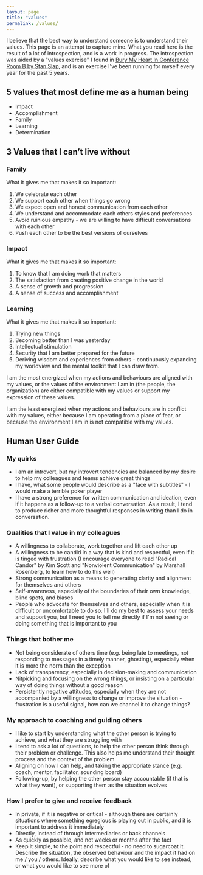 ```yaml
---
layout: page
title: "Values"
permalink: /values/
---
```


I believe that the best way to understand someone is to understand their values. This page is an attempt to capture mine. What you read here is the result of a lot of introspection, and is a work in progress. The introspection was aided by a "values exercise" I found in [Bury My Heart In Conference Room B by Stan Slap](https://www.penguinrandomhouse.com/books/306470/bury-my-heart-at-conference-room-b-by-stan-slap/), and is an exercise I've been running for myself every year for the past 5 years.

## 5 values that most define me as a human being

- Impact
- Accomplishment
- Family
- Learning
- Determination

## 3 Values that I can’t live without

### Family

What it gives me that makes it so important:

1. We celebrate each other
2. We support each other when things go wrong
3. We expect open and honest communication from each other
4. We understand and accommodate each others styles and preferences
5. Avoid ruinious empathy - we are willing to have difficult conversations with each other
6. Push each other to be the best versions of ourselves

### Impact

What it gives me that makes it so important:

1. To know that I am doing work that matters
2. The satisfaction from creating positive change in the world
3. A sense of growth and progression
4. A sense of success and accomplishment

### Learning

What it gives me that makes it so important:

1. Trying new things
2. Becoming better than I was yesterday
3. Intellectual stimulation
4. Security that I am better prepared for the future
5. Deriving wisdom and experiences from others - continuously expanding my worldview and the mental toolkit that I can draw from.

I am the most energized when my actions and behaviours are aligned with my values, or the values of the environment I am in (the people, the organization) are either compatible with my values or support my expression of these values.

I am the least energized when my actions and behaviours are in conflict with my values, either because I am operating from a place of fear, or because the environment I am in is not compatible with my values.

## Human User Guide

### My quirks
- I am an introvert, but my introvert tendencies are balanced by my desire to help my colleagues and teams achieve great things
- I have, what some people would describe as a "face with subtitles" - I would make a terrible poker player
- I have a strong preference for written communication and ideation, even if it happens as a follow-up to a verbal conversation. As a result, I tend to produce richer and more thoughtful responses in writing than I do in conversation.

### Qualities that I value in my colleagues
- A willingness to collaborate, work together and lift each other up
- A willingness to be candid in a way that is kind and respectful, even if it is tinged with frustration (I encourage everyone to read "Radical Candor" by Kim Scott and "Nonviolent Communication" by Marshall Rosenberg, to learn how to do this well)
- Strong communication as a means to generating clarity and alignment for themselves and others
- Self-awareness, especially of the boundaries of their own knowledge, blind spots, and biases
- People who advocate for themselves and others, especially when it is difficult or uncomfortable to do so. I'll do my best to assess your needs and support you, but I need you to tell me directly if I'm not seeing or doing something that is important to you

### Things that bother me
- Not being considerate of others time (e.g. being late to meetings, not responding to messages in a timely manner, ghosting), especially when it is more the norm than the exception
- Lack of transparency, especially in decision-making and communication
- Nitpicking and focusing on the wrong things, or insisting on a particular way of doing things without a good reason
- Persistently negative attitudes, especially when they are not accompanied by a willingness to change or improve the situation - frustration is a useful signal, how can we channel it to change things?

### My approach to coaching and guiding others
- I like to start by understanding what the other person is trying to achieve, and what they are struggling with
- I tend to ask a lot of questions, to help the other person think through their problem or challenge. This also helps me understand their thought process and the context of the problem
- Aligning on how I can help, and taking the appropriate stance (e.g. coach, mentor, facilitator, sounding board)
- Following-up, by helping the other person stay accountable (if that is what they want), or supporting them as the situation evolves

### How I prefer to give and receive feedback
- In private, if it is negative or critical - although there are certainly situations where something egregious is playing out in public, and it is important to address it immediately
- Directly, instead of through intermediaries or back channels
- As quickly as possible, and not weeks or months after the fact
- Keep it simple, to the point and respectful - no need to sugarcoat it. Describe the situation, the observed behaviour and the impact it had on me / you / others. Ideally, describe what you would like to see instead, or what you would like to see more of